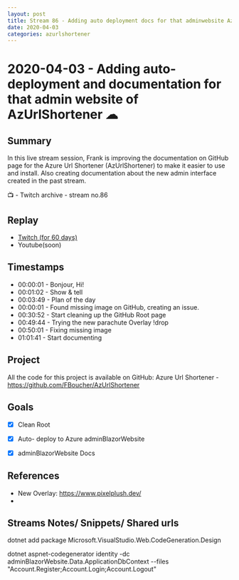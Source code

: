```yaml
---
layout: post
title: Stream 86 - Adding auto deployment docs for that adminwebsite AzUrlShortener
date: 2020-04-03
categories: azurlshortener
---
```



# 2020-04-03 - Adding auto-deployment and documentation for that admin website of AzUrlShortener ☁ 

## Summary

In this live stream session, Frank is improving the documentation on GitHub page for the Azure Url Shortener (AzUrlShortener) to make it easier to use and install. Also creating documentation about the new admin interface created in the past stream.

📺 - Twitch archive - stream no.86

## Replay


- [Twitch (for 60 days)](https://www.twitch.tv/videos/582209082)
- Youtube(soon)


## Timestamps


- 00:00:01 - Bonjour, Hi!
- 00:01:02 - Show & tell  
- 00:03:49 - Plan of the day
- 00:00:01 - Found missing image on GitHub, creating an issue.
- 00:30:52 - Start cleaning up the GitHub Root page
- 00:49:44 - Trying the new parachute Overlay !drop
- 00:50:01 - Fixing missing image
- 01:01:41 - Start documenting


Project
-------

All the code for this project is available on GitHub: Azure Url Shortener - https://github.com/FBoucher/AzUrlShortener


Goals
-----

- [X] Clean Root
- [X] Auto- deploy to Azure adminBlazorWebsite
- [X] adminBlazorWebsite Docs


References
----------

- New Overlay: https://www.pixelplush.dev/
- 

Streams Notes/ Snippets/ Shared urls
-----------------------------------

dotnet add package Microsoft.VisualStudio.Web.CodeGeneration.Design

dotnet aspnet-codegenerator identity -dc adminBlazorWebsite.Data.ApplicationDbContext --files "Account.Register;Account.Login;Account.Logout"
